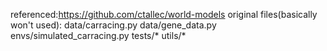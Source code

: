 referenced:https://github.com/ctallec/world-models
original files(basically won't used): 
	data/carracing.py
	data/gene_data.py
	envs/simulated_carracing.py
	tests/*
	utils/*

